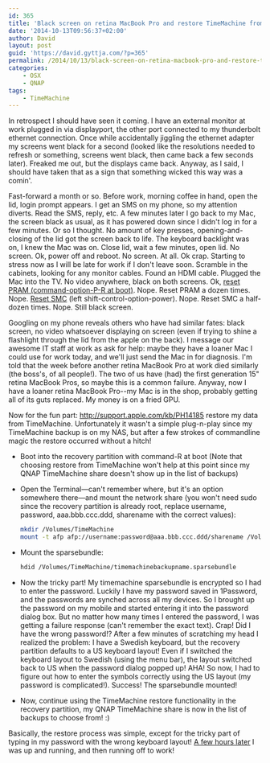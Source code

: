 ```yaml
---
id: 365
title: 'Black screen on retina MacBook Pro and restore TimeMachine from NAS'
date: '2014-10-13T09:56:37+02:00'
author: David
layout: post
guid: 'https://david.gyttja.com/?p=365'
permalink: /2014/10/13/black-screen-on-retina-macbook-pro-and-restore-timemachine-from-nas/
categories:
    - OSX
    - QNAP
tags:
    - TimeMachine
---
```


In retrospect I should have seen it coming. I have an external monitor at work plugged in via displayport, the other port connected to my thunderbolt ethernet connection. Once while accidentally jiggling the ethernet adapter my screens went black for a second (looked like the resolutions needed to refresh or something, screens went black, then came back a few seconds later). Freaked me out, but the displays came back. Anyway, as I said, I should have taken that as a sign that something wicked this way was a comin'.

Fast-forward a month or so. Before work, morning coffee in hand, open the lid, login prompt appears. I get an SMS on my phone, so my attention diverts. Read the SMS, reply, etc. A few minutes later I go back to my Mac, the screen black as usual, as it has powered down since I didn't log in for a few minutes. Or so I thought. No amount of key presses, opening-and-closing of the lid got the screen back to life. The keyboard backlight was on, I knew the Mac was on. Close lid, wait a few minutes, open lid. No screen. Ok, power off and reboot. No screen. At all. Ok crap. Starting to stress now as I will be late for work if I don't leave soon. Scramble in the cabinets, looking for any monitor cables. Found an HDMI cable. Plugged the Mac into the TV. No video anywhere, black on both  screens. Ok, <a href="http://support.apple.com/kb/PH14222?viewlocale=en_US" title="reset PRAM" target="_blank">reset PRAM (command-option-P-R at boot)</a>. Nope. Reset PRAM a dozen times. Nope. <a href="http://support.apple.com/kb/ht3964" title="reset SMC" target="_blank">Reset SMC</a> (left shift-control-option-power). Nope. Reset SMC a half-dozen times. Nope. Still black screen.

<!--more-->

Googling on my phone reveals others who have had similar fates: black screen, no video whatsoever displaying on screen (even if trying to shine a flashlight through the lid from the apple on the back). I message our awesome IT staff at work as ask for help: maybe they have a loaner Mac I could use for work today, and we'll just send the Mac in for diagnosis. I'm told that the week before another retina MacBook Pro at work died similarly (the boss's, of all people!). The two of us have (had) the first generation 15" retina MacBook Pros, so maybe this is a common failure. Anyway, now I have a loaner retina MacBook Pro--my Mac is in the shop, probably getting all of its guts replaced. My money is on a fried GPU.

Now for the fun part: http://support.apple.com/kb/PH14185 restore my data from TimeMachine. Unfortunately it wasn't a simple plug-n-play since my TimeMachine backup is on my NAS, but after a few strokes of commandline magic the restore occurred without a hitch!

* Boot into the recovery partition with command-R at boot (Note that choosing restore from TimeMachine won't help at this point since my QNAP TimeMachine share doesn't show up in the list of backups)

* Open the Terminal—can't remember where, but it's an option somewhere there—and mount the network share (you won't need sudo since the recovery partition is already root, replace username, password, aaa.bbb.ccc.ddd, sharename with the correct values):

    ```bash
    mkdir /Volumes/TimeMachine
    mount -t afp afp://username:password@aaa.bbb.ccc.ddd/sharename /Volumes/TimeMachine
    ```

* Mount the sparsebundle:

    ```bash
    hdid /Volumes/TimeMachine/timemachinebackupname.sparsebundle
    ```

* Now the tricky part! My timemachine sparsebundle is encrypted so I had to enter the password. Luckily I have my password saved in 1Password, and the passwords are synched across all my devices. So I brought up the password on my mobile and started entering it into the password dialog box. But no matter how many times I entered the password, I was getting a failure response (can't remember the exact text). Crap! Did I have the wrong password!?  After a few minutes of scratching my head I realized the problem: I have a Swedish keyboard, but the recovery partition defaults to a US keyboard layout! Even if I switched the keyboard layout to Swedish (using the menu bar), the layout switched back to US when the password dialog popped up! AHA! So now, I had to figure out how to enter the symbols correctly using the US layout (my password is complicated!). Success! The sparsebundle mounted!

* Now, continue using the TimeMachine restore functionality in the recovery partition, my QNAP TimeMachine share is now in the list of backups to choose from! :)


Basically, the restore process was simple, except for the tricky part of typing in my password with the wrong keyboard layout! <a href="https://twitter.com/dfuchslin/status/519393706190069760" target="_blank">A few hours later</a> I was up and running, and then running off to work!
